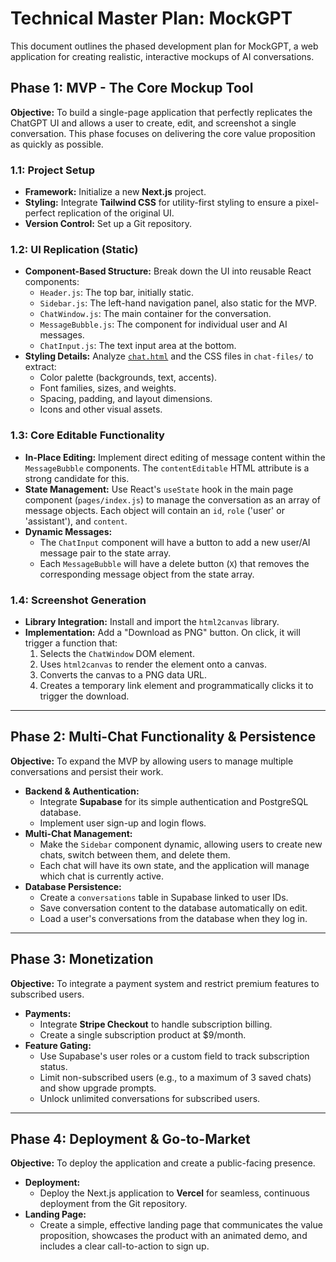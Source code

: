 # Technical Master Plan: MockGPT

This document outlines the phased development plan for MockGPT, a web application for creating realistic, interactive mockups of AI conversations.

## Phase 1: MVP - The Core Mockup Tool

**Objective:** To build a single-page application that perfectly replicates the ChatGPT UI and allows a user to create, edit, and screenshot a single conversation. This phase focuses on delivering the core value proposition as quickly as possible.

### 1.1: Project Setup
*   **Framework:** Initialize a new **Next.js** project.
*   **Styling:** Integrate **Tailwind CSS** for utility-first styling to ensure a pixel-perfect replication of the original UI.
*   **Version Control:** Set up a Git repository.

### 1.2: UI Replication (Static)
*   **Component-Based Structure:** Break down the UI into reusable React components:
    *   `Header.js`: The top bar, initially static.
    *   `Sidebar.js`: The left-hand navigation panel, also static for the MVP.
    *   `ChatWindow.js`: The main container for the conversation.
    *   `MessageBubble.js`: The component for individual user and AI messages.
    *   `ChatInput.js`: The text input area at the bottom.
*   **Styling Details:** Analyze [`chat.html`](chat.html) and the CSS files in `chat-files/` to extract:
    *   Color palette (backgrounds, text, accents).
    *   Font families, sizes, and weights.
    *   Spacing, padding, and layout dimensions.
    *   Icons and other visual assets.

### 1.3: Core Editable Functionality
*   **In-Place Editing:** Implement direct editing of message content within the `MessageBubble` components. The `contentEditable` HTML attribute is a strong candidate for this.
*   **State Management:** Use React's `useState` hook in the main page component (`pages/index.js`) to manage the conversation as an array of message objects. Each object will contain an `id`, `role` ('user' or 'assistant'), and `content`.
*   **Dynamic Messages:**
    *   The `ChatInput` component will have a button to add a new user/AI message pair to the state array.
    *   Each `MessageBubble` will have a delete button (`X`) that removes the corresponding message object from the state array.

### 1.4: Screenshot Generation
*   **Library Integration:** Install and import the `html2canvas` library.
*   **Implementation:** Add a "Download as PNG" button. On click, it will trigger a function that:
    1.  Selects the `ChatWindow` DOM element.
    2.  Uses `html2canvas` to render the element onto a canvas.
    3.  Converts the canvas to a PNG data URL.
    4.  Creates a temporary link element and programmatically clicks it to trigger the download.

---

## Phase 2: Multi-Chat Functionality & Persistence

**Objective:** To expand the MVP by allowing users to manage multiple conversations and persist their work.

*   **Backend & Authentication:**
    *   Integrate **Supabase** for its simple authentication and PostgreSQL database.
    *   Implement user sign-up and login flows.
*   **Multi-Chat Management:**
    *   Make the `Sidebar` component dynamic, allowing users to create new chats, switch between them, and delete them.
    *   Each chat will have its own state, and the application will manage which chat is currently active.
*   **Database Persistence:**
    *   Create a `conversations` table in Supabase linked to user IDs.
    *   Save conversation content to the database automatically on edit.
    *   Load a user's conversations from the database when they log in.

---

## Phase 3: Monetization

**Objective:** To integrate a payment system and restrict premium features to subscribed users.

*   **Payments:**
    *   Integrate **Stripe Checkout** to handle subscription billing.
    *   Create a single subscription product at $9/month.
*   **Feature Gating:**
    *   Use Supabase's user roles or a custom field to track subscription status.
    *   Limit non-subscribed users (e.g., to a maximum of 3 saved chats) and show upgrade prompts.
    *   Unlock unlimited conversations for subscribed users.

---

## Phase 4: Deployment & Go-to-Market

**Objective:** To deploy the application and create a public-facing presence.

*   **Deployment:**
    *   Deploy the Next.js application to **Vercel** for seamless, continuous deployment from the Git repository.
*   **Landing Page:**
    *   Create a simple, effective landing page that communicates the value proposition, showcases the product with an animated demo, and includes a clear call-to-action to sign up.
